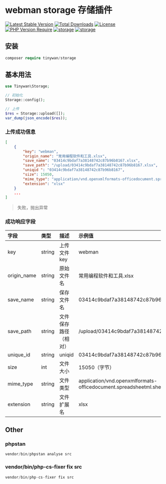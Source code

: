 # webman storage 存储插件

[![Latest Stable Version](http://poser.pugx.org/tinywan/storage/v)](https://packagist.org/packages/tinywan/storage)
[![Total Downloads](http://poser.pugx.org/tinywan/storage/downloads)](https://packagist.org/packages/tinywan/storage)
[![License](http://poser.pugx.org/tinywan/storage/license)](https://packagist.org/packages/tinywan/storage)
[![PHP Version Require](http://poser.pugx.org/tinywan/storage/require/php)](https://packagist.org/packages/tinywan/storage)
[![storage](https://img.shields.io/github/last-commit/tinywan/storage/main)]()
[![storage](https://img.shields.io/github/v/tag/tinywan/storage?color=ff69b4)]()

## 安装

```php
composer require tinywan/storage
```

## 基本用法

```php
use Tinywan\Storage;

// 初始化
Storage::config();

// 上传
$res = Storage::upload([]);
var_dump(json_encode($res));
```

### 上传成功信息
```json
[
    {
        "key": "webman",
        "origin_name": "常用编程软件和工具.xlsx",
        "save_name": "03414c9bdaf7a38148742c87b96b8167.xlsx",
        "save_path": "/upload/03414c9bdaf7a38148742c87b96b8167.xlsx",
        "uniqid ": "03414c9bdaf7a38148742c87b96b8167",
        "size": 15050,
        "mime_type": "application/vnd.openxmlformats-officedocument.spreadsheetml.sheet",
        "extension": "xlsx"
    }
    ...
]
```
> 失败，抛出异常
### 成功响应字段

| 字段|类型|描述|示例值|
|:---|:---|:---|:---|
|key | string | 上传文件key | webman |
|origin_name | string |原始文件名 | 常用编程软件和工具.xlsx |
|save_name| string |保存文件名 | 03414c9bdaf7a38148742c87b96b8167.xlsx |
|save_path| string |文件保存路径（相对） | /upload/03414c9bdaf7a38148742c87b96b8167.xlsx|
|unique_id| string |uniqid | 03414c9bdaf7a38148742c87b96b8167|
|size| int |文件大小 | 15050（字节）|
|mime_type| string |文件类型 | application/vnd.openxmlformats-officedocument.spreadsheetml.sheet|
|extension| string |文件扩展名 | xlsx|

## Other

### phpstan

```php
vendor/bin/phpstan analyse src
```

### vendor/bin/php-cs-fixer fix src

```php
vendor/bin/php-cs-fixer fix src
```